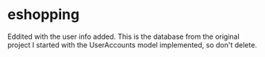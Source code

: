 # eshopping

Eddited with the user info added. This is the database from the original project I started with the UserAccounts model implemented, so don't delete.
